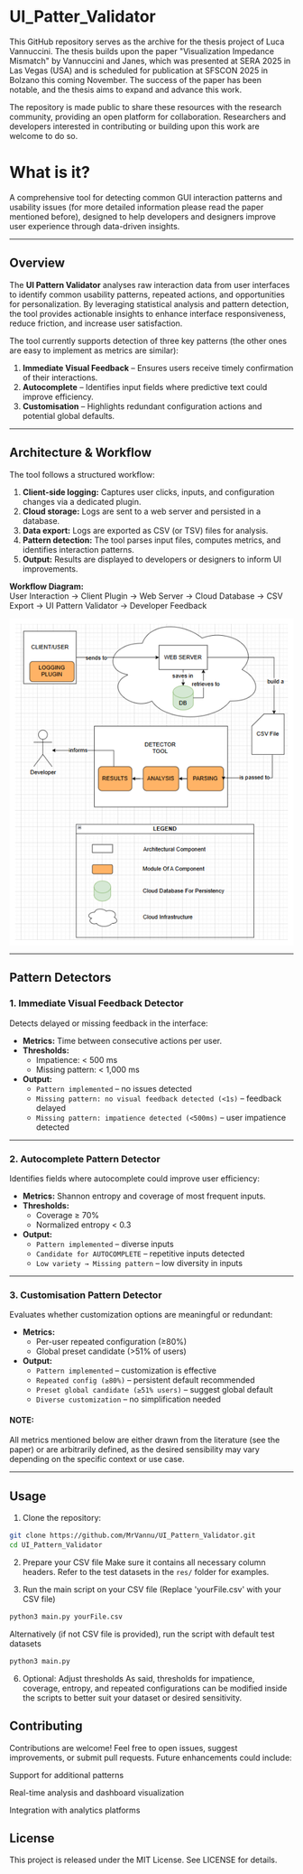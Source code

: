 # UI_Patter_Validator
This GitHub repository serves as the archive for the thesis project of Luca Vannuccini. The thesis builds upon the paper "Visualization Impedance Mismatch" by Vannuccini and Janes, which was presented at SERA 2025 in Las Vegas (USA) and is scheduled for publication at SFSCON 2025 in Bolzano this coming November. The success of the paper has been notable, and the thesis aims to expand and advance this work.

The repository is made public to share these resources with the research community, providing an open platform for collaboration. Researchers and developers interested in contributing or building upon this work are welcome to do so.


# What is it?

A comprehensive tool for detecting common GUI interaction patterns and usability issues (for more detailed information please read the paper mentioned before), designed to help developers and designers improve user experience through data-driven insights.

---

## Overview

The **UI Pattern Validator** analyses raw interaction data from user interfaces to identify common usability patterns, repeated actions, and opportunities for personalization. By leveraging statistical analysis and pattern detection, the tool provides actionable insights to enhance interface responsiveness, reduce friction, and increase user satisfaction.

The tool currently supports detection of three key patterns (the other ones are easy to implement as metrics are similar):

1. **Immediate Visual Feedback** – Ensures users receive timely confirmation of their interactions.
2. **Autocomplete** – Identifies input fields where predictive text could improve efficiency.
3. **Customisation** – Highlights redundant configuration actions and potential global defaults.

---

## Architecture & Workflow

The tool follows a structured workflow:

1. **Client-side logging:** Captures user clicks, inputs, and configuration changes via a dedicated plugin.  
2. **Cloud storage:** Logs are sent to a web server and persisted in a database.  
3. **Data export:** Logs are exported as CSV (or TSV) files for analysis.  
4. **Pattern detection:** The tool parses input files, computes metrics, and identifies interaction patterns.  
5. **Output:** Results are displayed to developers or designers to inform UI improvements.

**Workflow Diagram:**  
User Interaction -> Client Plugin -> Web Server -> Cloud Database -> CSV Export -> UI Pattern Validator -> Developer Feedback

<div style="background-color: white; display: flex; justify-content: center; padding: 10px;">
  <img src="img/Tool_Function_ConceptMap.png" alt="Workflow Diagram">
</div>

---

## Pattern Detectors

### 1. Immediate Visual Feedback Detector
Detects delayed or missing feedback in the interface:

- **Metrics:** Time between consecutive actions per user.  
- **Thresholds:**  
  - Impatience: < 500 ms  
  - Missing pattern: < 1,000 ms  
- **Output:**  
  - `Pattern implemented` – no issues detected  
  - `Missing pattern: no visual feedback detected (<1s)` – feedback delayed  
  - `Missing pattern: impatience detected (<500ms)` – user impatience detected


---

### 2. Autocomplete Pattern Detector
Identifies fields where autocomplete could improve user efficiency:

- **Metrics:** Shannon entropy and coverage of most frequent inputs.  
- **Thresholds:**  
  - Coverage ≥ 70%  
  - Normalized entropy < 0.3  
- **Output:**  
  - `Pattern implemented` – diverse inputs  
  - `Candidate for AUTOCOMPLETE` – repetitive inputs detected  
  - `Low variety → Missing pattern` – low diversity in inputs

---

### 3. Customisation Pattern Detector
Evaluates whether customization options are meaningful or redundant:

- **Metrics:**  
  - Per-user repeated configuration (≥80%)  
  - Global preset candidate (>51% of users)  
- **Output:**  
  - `Pattern implemented` – customization is effective  
  - `Repeated config (≥80%)` – persistent default recommended  
  - `Preset global candidate (≥51% users)` – suggest global default  
  - `Diverse customization` – no simplification needed



#### NOTE:
All metrics mentioned below are either drawn from the literature (see the paper) or are arbitrarily defined, as the desired sensibility may vary depending on the specific context or use case.

---

## Usage

1. Clone the repository:

```bash
git clone https://github.com/MrVannu/UI_Pattern_Validator.git
cd UI_Pattern_Validator
```

2. Prepare your CSV file
Make sure it contains all necessary column headers.
Refer to the test datasets in the `res/` folder for examples.

3. Run the main script on your CSV file (Replace 'yourFile.csv' with your CSV file)

```bash
python3 main.py yourFile.csv
```
Alternatively (if not CSV file is provided), run the script with default test datasets
```bash
python3 main.py
```

6. Optional: Adjust thresholds
As said, thresholds for impatience, coverage, entropy, and repeated configurations
can be modified inside the scripts to better suit your dataset or desired sensitivity.


## Contributing

Contributions are welcome! Feel free to open issues, suggest improvements, or submit pull requests. Future enhancements could include:

Support for additional patterns

Real-time analysis and dashboard visualization

Integration with analytics platforms

## License

This project is released under the MIT License. See LICENSE for details.